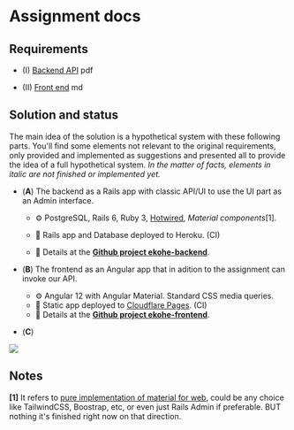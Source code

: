 # Assignment docs

## Requirements 

* (I) [Backend API](reqs/assignment.api.pdf) pdf

* (II) [Front end](reqs/assignment.frontend/README.md) md

## Solution and status

The main idea of the solution is a hypothetical system with these following parts. You'll find some elements not relevant to the original requirements, only provided and implemented as suggestions and presented all to provide the idea of a full hypothetical system. *In the matter of facts, elements in italic are not finished or implemented yet.* 

- (**A**) The backend as a Rails app with classic API/UI to use the UI part as an Admin interface.

  - ⚙ PostgreSQL, Rails 6, Ruby 3, [Hotwired](https://hotwire.dev/), *Material components*[1]. 

  - 🚀 Rails app and Database deployed to Heroku. (CI)
  - 📃 Details at the **[Github project ekohe-backend](https://github.com/Ekohe-Interview-Practices/ekohe-backend)**.

- (**B**) The frontend as an Angular app that in adition to the assignment can invoke our API.

  - ⚙ Angular 12 with Angular Material. Standard CSS media queries.
  - 🚀 Static app deployed to [Cloudflare Pages](https://pages.cloudflare.com/). (CI)
  - 📃 Details at the **[Github project ekohe-frontend](https://github.com/Ekohe-Interview-Practices/ekohe-frontend)**.

- (**C**) 

![](solution/runtime.png)



## Notes

**[1]** It refers to [pure implementation of material for web](https://material.io/develop/web/getting-started), could be any choice like TailwindCSS, Boostrap, etc, or even just Rails Admin if preferable. BUT nothing it's finished right now on that direction.



